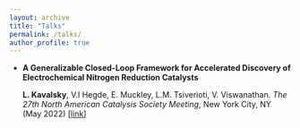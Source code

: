 ```yaml
---
layout: archive
title: "Talks"
permalink: /talks/
author_profile: true
---
```



- **A Generalizable Closed-Loop Framework for Accelerated Discovery of Electrochemical Nitrogen Reduction Catalysts**

    **L. Kavalsky**, V.I Hegde, E. Muckley, L.M. Tsiverioti, V. Viswanathan. *The 27th North American Catalysis Society Meeting*, New York City, NY (May 2022) [[link](https://nam.confex.com/nam/2022/meetingapp.cgi/Paper/27207)]
